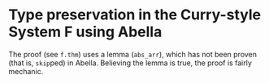 # Type preservation in the Curry-style System F using Abella

The proof  (see `f.thm`) uses a lemma (`abs_arr`), which has not been proven
(that is, `skip`ped) in Abella. Believing the lemma is true, the proof is
fairly mechanic.
